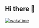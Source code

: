 ## Hi there 👋
[![wakatime](https://wakatime.com/badge/user/aabe6431-45a3-429c-96a5-18e83de852f0.svg)](https://wakatime.com/@aabe6431-45a3-429c-96a5-18e83de852f0)
<!--
**betonfixe/betonfixe** is a ✨ _special_ ✨ repository because its `README.md` (this file) appears on your GitHub profile.

Here are some ideas to get you started:

- 🔭 I’m currently working on ...
- 🌱 I’m currently learning ...
- 👯 I’m looking to collaborate on ...
- 🤔 I’m looking for help with ...
- 💬 Ask me about ...
- 📫 How to reach me: ...
- 😄 Pronouns: ...
- ⚡ Fun fact: ...
-->
